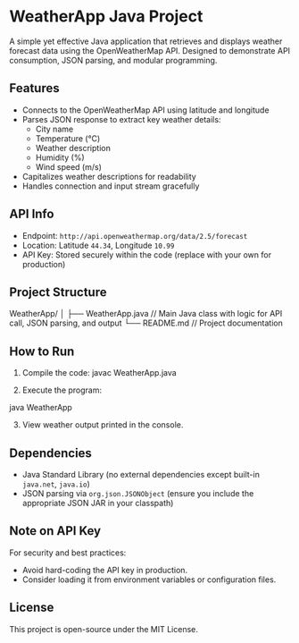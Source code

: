 #  WeatherApp Java Project

A simple yet effective Java application that retrieves and displays weather forecast data using the OpenWeatherMap API. Designed to demonstrate API consumption, JSON parsing, and modular programming.

##  Features

- Connects to the OpenWeatherMap API using latitude and longitude
- Parses JSON response to extract key weather details:
  - City name
  - Temperature (°C)
  - Weather description
  - Humidity (%)
  - Wind speed (m/s)
- Capitalizes weather descriptions for readability
- Handles connection and input stream gracefully

##  API Info

- Endpoint: `http://api.openweathermap.org/data/2.5/forecast`
- Location: Latitude `44.34`, Longitude `10.99`
- API Key: Stored securely within the code (replace with your own for production)

##  Project Structure
WeatherApp/ │ ├── WeatherApp.java       // Main Java class with logic for API call, JSON parsing, and output └── README.md             // Project documentation

##  How to Run

1. Compile the code:
javac WeatherApp.java

2. Execute the program:


java WeatherApp

3. View weather output printed in the console.

##  Dependencies

- Java Standard Library (no external dependencies except built-in `java.net`, `java.io`)
- JSON parsing via `org.json.JSONObject` (ensure you include the appropriate JSON JAR in your classpath)

##  Note on API Key

For security and best practices:
- Avoid hard-coding the API key in production.
- Consider loading it from environment variables or configuration files.

##  License

This project is open-source under the MIT License.



